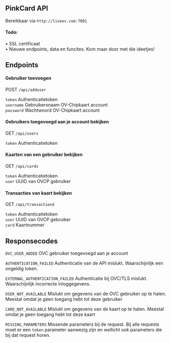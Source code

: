 ## PinkCard API

Bereikbaar via `http://liveov.com:7001`

#### Todo:
&bull; SSL certificaat      
&bull; Nieuwe endpoints, data en funcites. Kom maar door met die ideetjes!      

## Endpoints

#### Gebruiker toevoegen
POST `/api/adduser`

`token` Authenticatietoken      
`username` Gebruikersnaam OV-Chipkaart account      
`password` Wachtwoord OV-Chipkaart account      


#### Gebruikers toegevoegd aan je account bekijken
GET `/api/users`

`token` Authenticatietoken      


#### Kaarten van een gebruiker bekijken
GET `/api/cards`

`token` Authenticatietoken      
`user` UUID van OVCP gebruiker      


#### Transacties van kaart bekijken
GET `/api/transactiond`

`token` Authenticatietoken      
`user` UUID van OVCP gebruiker      
`card` Kaartnummer      

## Responsecodes

`OVC_USER_ADDED`
OVC gebruiker toegevoegd aan je account

`AUTHENTICATION_FAILED` 
Authenticatie van de API mislukt. Waarschijnlijk een ongeldig token.

`EXTERNAL_AUTHENTICATION_FAILED` 
Authenticatie bij OVC/TLS mislukt. Waarschijnlijk incorrecte inloggegevens.

`USER_NOT_AVAILABLE` 
Mislukt om gegevens van de OVC gebruiker op te halen. Meestal omdat je geen toegang hebt tot deze gebruiker

`CARD_NOT_AVAILABLE` 
Mislukt om gegevens van de kaart op te halen. Meestal omdat je geen toegang hebt tot deze kaart

`MISSING_PARAMETERS` 
Missende parameters bij de request. Bij alle requests moet er een `token` parameter aanwezig zijn en wellicht ook parameters die bij dat request horen.
